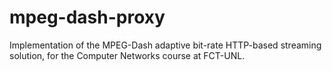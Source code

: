 # mpeg-dash-proxy

Implementation of the MPEG-Dash adaptive bit-rate HTTP-based streaming solution, for the Computer Networks course at FCT-UNL. 
